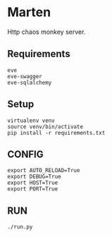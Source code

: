 # Marten

Http chaos monkey server.

## Requirements
    eve
    eve-swagger
    eve-sqlalchemy
    
## Setup
    virtualenv venv
    source venv/bin/activate
    pip install -r requirements.txt

## CONFIG
    
    export AUTO_RELOAD=True
    export DEBUG=True
    export HOST=True
    export PORT=True
    
## RUN

    ./run.py